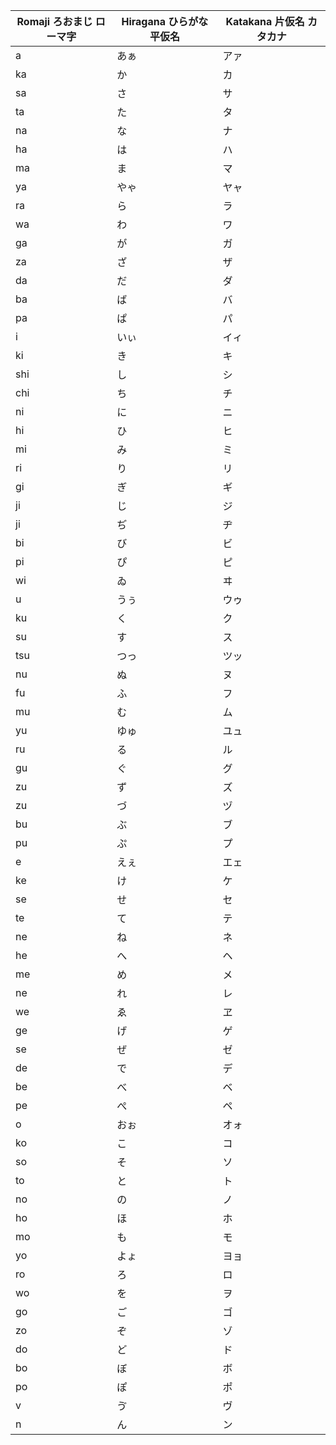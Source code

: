 Romaji  ろおまじ  ローマ字|Hiragana  ひらがな  平仮名|Katakana  片仮名  カタカナ
---|---|---
a|あぁ|アァ
ka|か|カ
sa|さ|サ
ta|た|タ
na|な|ナ
ha|は|ハ
ma|ま|マ
ya|やゃ|ヤャ
ra|ら|ラ
wa|わ|ワ
ga|が|ガ
za|ざ|ザ
da|だ|ダ
ba|ば|バ
pa|ぱ|パ
i|いぃ|イィ
ki|き|キ
shi|し|シ
chi|ち|チ
ni|に|ニ
hi|ひ|ヒ
mi|み|ミ
ri|り|リ
gi|ぎ|ギ
ji|じ|ジ
ji|ぢ|ヂ
bi|び|ビ
pi|ぴ|ピ
wi|ゐ|ヰ
u|うぅ|ウゥ
ku|く|ク
su|す|ス
tsu|つっ|ツッ
nu|ぬ|ヌ
fu|ふ|フ
mu|む|ム
yu|ゆゅ|ユュ
ru|る|ル
gu|ぐ|グ
zu|ず|ズ
zu|づ|ヅ
bu|ぶ|ブ
pu|ぷ|プ
e|えぇ|エェ
ke|け|ケ
se|せ|セ
te|て|テ
ne|ね|ネ
he|へ|ヘ
me|め|メ
ne|れ|レ
we|ゑ|ヱ
ge|げ|ゲ
se|ぜ|ゼ
de|で|デ
be|べ|ベ
pe|ぺ|ペ
o|おぉ|オォ
ko|こ|コ
so|そ|ソ
to|と|ト
no|の|ノ
ho|ほ|ホ
mo|も|モ
yo|よょ|ヨョ
ro|ろ|ロ
wo|を|ヲ
go|ご|ゴ
zo|ぞ|ゾ
do|ど|ド
bo|ぼ|ボ
po|ぽ|ポ
v|ゔ|ヴ
n|ん|ン
